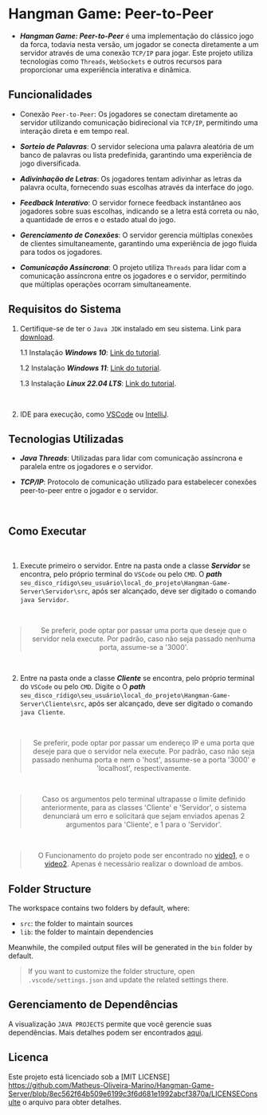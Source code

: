 # Hangman Game: Peer-to-Peer

- __*Hangman Game: Peer-to-Peer*__ é uma implementação do clássico jogo da forca, todavia nesta versão, um jogador se conecta diretamente a um servidor através de uma conexão `TCP/IP` para jogar. Este projeto utiliza tecnologias como `Threads`, `WebSockets` e outros recursos para proporcionar uma experiência interativa e dinâmica.

## Funcionalidades 

- Conexão `Peer-to-Peer`: Os jogadores se conectam diretamente ao servidor utilizando comunicação bidirecional via `TCP/IP`, permitindo uma interação direta e em tempo real.

- __*Sorteio de Palavras*__: O servidor seleciona uma palavra aleatória de um banco de palavras ou lista predefinida, garantindo uma experiência de jogo diversificada.

- __*Adivinhação de Letras*__: Os jogadores tentam adivinhar as letras da palavra oculta, fornecendo suas escolhas através da interface do jogo.

- __*Feedback Interativo*__: O servidor fornece feedback instantâneo aos jogadores sobre suas escolhas, indicando se a letra está correta ou não, a quantidade de erros e o estado atual do jogo.

- __*Gerenciamento de Conexões*__: O servidor gerencia múltiplas conexões de clientes simultaneamente, garantindo uma experiência de jogo fluida para todos os jogadores.

- __*Comunicação Assíncrona*__: O projeto utiliza `Threads` para lidar com a comunicação assíncrona entre os jogadores e o servidor, permitindo que múltiplas operações ocorram simultaneamente.

## Requisitos do Sistema 

1. Certifique-se de ter o `Java JDK` instalado em seu sistema. Link para [download](https://www.oracle.com/java/technologies/downloads/).

     1.1 Instalação __*Windows 10*__: [Link do tutorial](https://www.youtube.com/watch?v=AUL--F5Wdh8).

    1.2 Instalação __*Windows 11*__: [Link do tutorial](https://www.youtube.com/watch?v=krGadRGdESQ).

    1.3 Instalação __*Linux 22.04 LTS*__: [Link do tutorial](https://www.youtube.com/watch?v=vVrIDJ--GOA).


<br>

2. IDE para execução, como [VSCode](https://code.visualstudio.com/) ou [IntelliJ](https://www.jetbrains.com/idea/download/?section=windows).


## Tecnologias Utilizadas

- __*Java Threads*__: Utilizadas para lidar com comunicação assíncrona e paralela entre os jogadores e o servidor.

- __*TCP/IP*__: Protocolo de comunicação utilizado para estabelecer conexões peer-to-peer entre o jogador e o servidor.


<br>

## Como Executar

<br>
  
1. Execute primeiro o servidor. Entre na pasta onde a classe __*Servidor*__ se encontra, pelo próprio terminal do `VSCode` ou pelo `CMD`. O __*path*__ `seu_disco_rídigo\seu_usuário\local_do_projeto\Hangman-Game-Server\Servidor\src`, após ser alcançado, deve ser digitado o comando `java Servidor`.

<br>

> <div style="text-align: center;">
>     <p align = "center">
> Se preferir, pode optar por passar uma porta que deseje que o servidor nela execute. Por padrão, caso não seja passado nenhuma porta, assume-se a '3000'.
>     </p>
> </div>

<br>

2. Entre na pasta onde a classe __*Cliente*__ se encontra, pelo próprio terminal do `VSCode` ou pelo `CMD`. Digite o O __*path*__ `seu_disco_rídigo\seu_usuário\local_do_projeto\Hangman-Game-Server\Cliente\src`, após ser alcançado, deve ser digitado o comando `java Cliente`.

<br>
  
> <div style="text-align: center;">
>     <p align = "center">
> Se preferir, pode optar por passar um endereço IP e uma porta que deseje para que o servidor nela execute. Por padrão, caso não seja passado nenhuma porta e nem o 'host', assume-se a porta '3000' e 'localhost', respectivamente.
>     </p>
> </div>

<br>

> <div style="text-align: center;">
>     <p align = "center">
> Caso os argumentos pelo terminal ultrapasse o limite definido anteriormente, para as classes 'Cliente' e 'Servidor',  o sistema denunciará um erro e solicitará que sejam enviados apenas 2 argumentos para 'Cliente', e 1 para o 'Servidor'.
>     </p>
> </div>

<br>

> <div style="text-align: center;">
>     <p align = "center">
>    O Funcionamento do projeto pode ser encontrado no <a href="https://github.com/Matheus-Oliveira-Marino/Hangman-Game-Peer-to-Peer/blob/main/videos/Jogo%20Funcionando.mp4">video1</a>, e o 
>     <a href="https://github.com/Matheus-Oliveira-Marino/Hangman-Game-Peer-to-Peer/blob/main/videos/Acertando%20a%20palavra.mp4">video2</a>. Apenas é necessário realizar o download de ambos.
>     </p>
> </div>
     
## Folder Structure

The workspace contains two folders by default, where:

- `src`: the folder to maintain sources
- `lib`: the folder to maintain dependencies

Meanwhile, the compiled output files will be generated in the `bin` folder by default.

> If you want to customize the folder structure, open `.vscode/settings.json` and update the related settings there.

## Gerenciamento de Dependências

A visualização `JAVA PROJECTS` permite que você gerencie suas dependências. Mais detalhes podem ser encontrados [aqui](https://github.com/microsoft/vscode-java-dependency#manage-dependencies).

## Licenca
Este projeto está licenciado sob a [MIT LICENSE] https://github.com/Matheus-Oliveira-Marino/Hangman-Game-Server/blob/8ec562f64b509e6199c3f6d681e1992abcf3870a/LICENSEConsulte o arquivo para obter detalhes.
